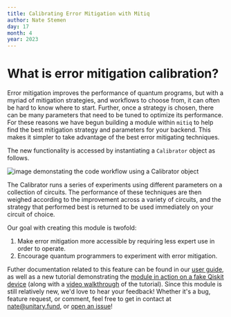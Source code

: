 ```yaml
---
title: Calibrating Error Mitigation with Mitiq
author: Nate Stemen
day: 17
month: 4
year: 2023
---
```


# What is error mitigation calibration?

Error mitigation improves the performance of quantum programs, but with a myriad of mitigation strategies, and workflows to choose from, it can often be hard to know where to start.
Further, once a strategy is chosen, there can be many parameters that need to be tuned to optimize its performance.
For these reasons we have begun building a module within `mitiq` to help find the best mitigation strategy and parameters for your backend.
This makes it simpler to take advantage of the best error mitigating techniques.

The new functionality is accessed by instantiating a `Calibrator` object as follows.

<!-- ```py
from mitiq import Calibrator

cal = Calibrator(execute, frontend="cirq")
cal.execute_with_mitigation(circuit)
``` -->

![image demonstating the code workflow using a `Calibrator` object](../../images/mitiq-demo.png)

The Calibrator runs a series of experiments using different parameters on a collection of circuits.
The performance of these techniques are then weighed according to the improvement across a variety of circuits, and the strategy that performed best is returned to be used immediately on your circuit of choice.

Our goal with creating this module is twofold:

1. Make error mitigation more accessible by requiring less expert use in order to operate.
2. Encourage quantum programmers to experiment with error mitigation.

Futher documentation related to this feature can be found in our [user guide](https://mitiq.readthedocs.io/en/latest/guide/calibrators.html), as well as a new tutorial demonstrating the [module in action on a fake Qiskit device](https://mitiq.readthedocs.io/en/latest/examples/calibration-tutorial.html) (along with a [video walkthrough](https://www.youtube.com/watch?v=dB_3R84ewig) of the tutorial).
Since this module is still relatively new, we'd love to hear your feedback!
Whether it's a bug, feature request, or comment, feel free to get in contact at [nate@unitary.fund](mailto:nate@unitary.fund), or [open an issue](https://github.com/unitaryfund/mitiq/issues/new)!